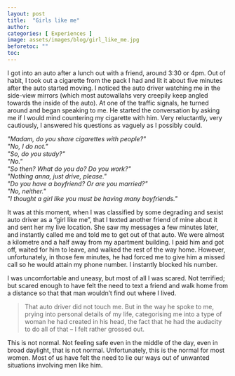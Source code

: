 ```yaml
---
layout: post
title:  "Girls like me"
author: 
categories: [ Experiences ]
image: assets/images/blog/girl_like_me.jpg
beforetoc: ""
toc: 
---
```

I got into an auto after a lunch out with a friend, around 3:30 or 4pm. Out of habit, I took out a cigarette from the pack I had and lit it about five minutes after the auto started moving. I noticed the auto driver watching me in the side-view mirrors (which most autowallahs very creepily keep angled towards the inside of the auto). At one of the traffic signals, he turned around and began speaking to me. He started the conversation by asking me if I would mind countering my cigarette with him. Very reluctantly, very cautiously, I answered his questions as vaguely as I possibly could.<br>

_"Madam, do you share cigarettes with people?"_<br>
_"No, I do not."_<br>
_"So, do you study?"_<br>
_"No."_<br>
_"So then? What do you do? Do you work?"_<br>
_"Nothing anna, just drive, please."_<br>
_"Do you have a boyfriend? Or are you married?"_<br>
_"No, neither."_<br>
_"I thought a girl like you must be having many boyfriends."_<br>

It was at this moment, when I was classified by some degrading and sexist auto driver as a “girl like me”, that I texted another friend of mine about it and sent her my live location. She saw my messages a few minutes later, and instantly called me and told me to get out of that auto. We were almost a kilometre and a half away from my apartment building. I paid him and got off, waited for him to leave, and walked the rest of the way home. However, unfortunately, in those few minutes, he had forced me to give him a missed call so he would attain my phone number. I instantly blocked his number.<br>

I was uncomfortable and uneasy, but most of all I was scared. Not terrified; but scared enough to have felt the need to text a friend and walk home from a distance so that that man wouldn’t find out where I lived.
> That auto driver did not touch me. But in the way he spoke to me, prying into   personal details of my life, categorising me into a type of woman he had created in his head, the fact that he had the audacity to do all of that – I felt rather grossed out.

This is not normal. Not feeling safe even in the middle of the day, even in broad daylight, that is not normal. Unfortunately, this is the normal for most women. Most of us have felt the need to lie our ways out of unwanted situations involving men like him.